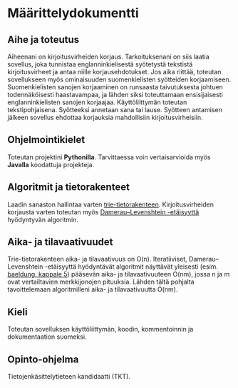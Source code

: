 # Määrittelydokumentti

## Aihe ja toteutus

Aiheenani on kirjoitusvirheiden korjaus. Tarkoituksenani on siis laatia sovellus, joka tunnistaa englanninkielisestä syötetystä tekstistä kirjoitusvirheet ja antaa niille korjausehdotukset. Jos aika riittää, toteutan sovellukseen myös ominaisuuden suomenkielisten syötteiden korjaamiseen. Suomenkielisten sanojen korjaaminen on runsaasta taivutuksesta johtuen todennäköisesti haastavampaa, ja lähden siksi toteuttamaan ensisijaisesti englanninkielisten sanojen korjaajaa. Käyttöliittymän toteutan tekstipohjaisena. Syötteeksi annetaan sana tai lause. Syötteen antamisen jälkeen sovellus ehdottaa korjauksia mahdollisiin kirjoitusvirheisiin.

## Ohjelmointikielet

Toteutan projektini **Pythonilla**. Tarvittaessa voin vertaisarvioida myös **Javalla** koodattuja projekteja.

## Algoritmit ja tietorakenteet

Laadin sanaston hallintaa varten [trie-tietorakenteen](https://en.wikipedia.org/wiki/Trie). Kirjoitusvirheiden korjausta varten toteutan myös [Damerau–Levenshtein -etäisyyttä](https://en.wikipedia.org/wiki/Damerau%E2%80%93Levenshtein_distance) hyödyntyvän algoritmin.

## Aika- ja tilavaativuudet

Trie-tietorakenteen aika- ja tilavaativuus on O(n). Iteratiiviset, Damerau–Levenshtein -etäisyyttä hyödyntävät algoritmit näyttävät yleisesti (esim. [baeldung, kappale 5](https://www.baeldung.com/cs/levenshtein-distance-computation)) pääsevän aika- ja tilavaativuuteen O(nm), jossa n ja m ovat vertailtavien merkkijonojen pituuksia. Lähden tältä pohjalta tavoittelemaan algoritmilleni aika- ja tilavaativuutta O(nm).

## Kieli

Toteutan sovelluksen käyttöliittymän, koodin, kommentoinnin ja dokumentaation suomeksi.

## Opinto-ohjelma

Tietojenkäsittelytieteen kandidaatti (TKT).


